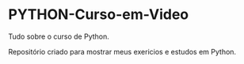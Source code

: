 # PYTHON-Curso-em-Video
 Tudo sobre o curso de Python.

Repositório criado para mostrar meus exericios e estudos em Python.
